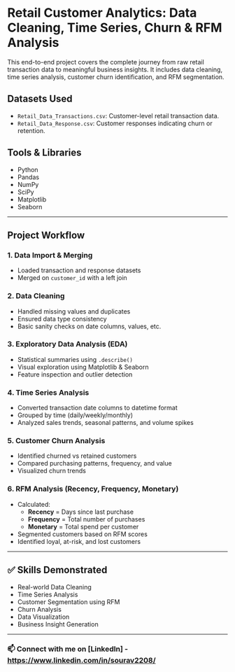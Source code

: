 # Retail Customer Analytics: Data Cleaning, Time Series, Churn & RFM Analysis

This end-to-end project covers the complete journey from raw retail transaction data to meaningful business insights. It includes data cleaning, time series analysis, customer churn identification, and RFM segmentation.

## Datasets Used
- `Retail_Data_Transactions.csv`: Customer-level retail transaction data.
- `Retail_Data_Response.csv`: Customer responses indicating churn or retention.

## Tools & Libraries
- Python 
- Pandas 
- NumPy 
- SciPy 
- Matplotlib 
- Seaborn 


---

## Project Workflow

### 1. Data Import & Merging
- Loaded transaction and response datasets
- Merged on `customer_id` with a left join

### 2. Data Cleaning
- Handled missing values and duplicates
- Ensured data type consistency
- Basic sanity checks on date columns, values, etc.

### 3. Exploratory Data Analysis (EDA)
- Statistical summaries using `.describe()`
- Visual exploration using Matplotlib & Seaborn
- Feature inspection and outlier detection

### 4. Time Series Analysis
- Converted transaction date columns to datetime format
- Grouped by time (daily/weekly/monthly)
- Analyzed sales trends, seasonal patterns, and volume spikes

### 5. Customer Churn Analysis
- Identified churned vs retained customers
- Compared purchasing patterns, frequency, and value
- Visualized churn trends

### 6. RFM Analysis (Recency, Frequency, Monetary)
- Calculated:
  - **Recency** = Days since last purchase
  - **Frequency** = Total number of purchases
  - **Monetary** = Total spend per customer
- Segmented customers based on RFM scores
- Identified loyal, at-risk, and lost customers

---

## ✅ Skills Demonstrated
- Real-world Data Cleaning
- Time Series Analysis
- Customer Segmentation using RFM
- Churn Analysis
- Data Visualization
- Business Insight Generation

---

### 📫 Connect with me on [LinkedIn] - https://www.linkedin.com/in/sourav2208/



